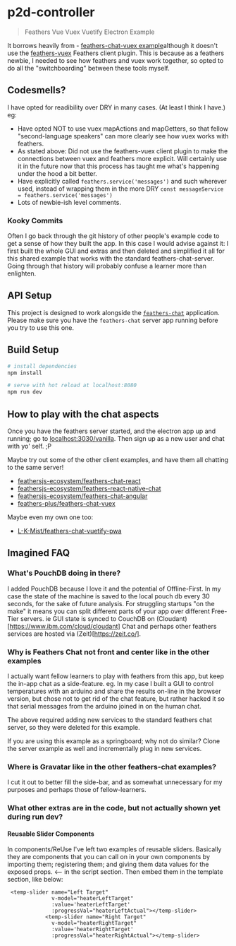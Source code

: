 # p2d-controller

> Feathers Vue Vuex Vuetify Electron Example

It borrows heavily from  - [feathers-chat-vuex example](https://github.com/feathers-plus/feathers-chat-vuex)although it doesn't use the [feathers-vuex](https://github.com/feathersjs/feathers-vuex) Feathers client plugin. 
This is because as a feathers newbie, I needed to see how feathers and vuex work together, so opted to do all the "switchboarding" between these tools myself.

## Codesmells?

I have opted for readibility over DRY in many cases. (At least I think I have.)
eg: 
- Have opted NOT to use vuex mapActions and mapGetters, so that fellow "second-language speakers" can more clearly see how vuex works with feathers.
- As stated above: Did not use the feathers-vuex client plugin to make the connections between vuex and feathers more explicit. Will certainly use it in the future now that this process has taught me what's happening under the hood a bit better.
- Have explicitly called `feathers.service('messages')` and such wherever used, instead of wrapping them in the more DRY `const messageService = feathers.service('messages')`
- Lots of newbie-ish level comments.

### Kooky Commits

Often I go back through the git history of other people's example code to get a sense of how they built the app. In this case I would advise against it: I first built the whole GUI and extras and then deleted and simplified it all for this shared example that works with the standard feathers-chat-server. Going through that history will probably confuse a learner more than enlighten.

## API Setup

This project is designed to work alongside the [`feathers-chat`](https://github.com/feathersjs/feathers-chat) application.  Please make sure you have the `feathers-chat` server app running before you try to use this one.

## Build Setup

``` bash
# install dependencies
npm install

# serve with hot reload at localhost:8080
npm run dev

```
## How to play with the chat aspects

Once you have the feathers server started, and the electron app up and running; go to [localhost:3030/vanilla](http://localhost:3030/vanilla/). Then sign up as a new user and chat with yo' self. ;P

Maybe try out some of the other client examples, and have them all chatting to the same server!

- [feathersjs-ecosystem/feathers-chat-react](https://github.com/feathersjs-ecosystem/feathers-chat-react)
- [feathersjs-ecosystem/feathers-react-native-chat](https://github.com/feathersjs-ecosystem/feathers-react-native-chat)
- [feathersjs-ecosystem/feathers-chat-angular](https://github.com/feathersjs-ecosystem/feathers-chat-angular)
- [feathers-plus/feathers-chat-vuex](https://github.com/feathers-plus/feathers-chat-vuex)

Maybe even my own one too:
- [L-K-Mist/feathers-chat-vuetify-pwa](https://github.com/L-K-Mist/feathers-chat-vuetify-pwa)



## Imagined FAQ 

### What's PouchDB doing in there?

I added PouchDB because I love it and the potential of Offline-First.
In my case the state of the machine is saved to the local pouch db every 30 seconds, for the sake of future analysis. 
For struggling startups "on the make" it means you can split different parts of your app over different Free-Tier servers. ie GUI state is synced to CouchDB on (Cloudant)[https://www.ibm.com/cloud/cloudant] Chat and perhaps other feathers services are hosted via (Zeit)[https://zeit.co/]. 

### Why is Feathers Chat not front and center like in the other examples

I actually want fellow learners to play with feathers from this app, but keep the in-app chat as a side-feature.
eg. In my case I built a GUI to control temperatures with an arduino and share the results on-line in the browser version, but chose not to get rid of the chat feature, but rather hacked it so that serial messages from the arduino joined in on the human chat.

The above required adding new services to the standard feathers chat server, so they were deleted for this example.

If you are using this example as a springboard; why not do similar?  Clone the server example as well and incrementally plug in new services.

### Where is Gravatar like in the other feathers-chat examples?

I cut it out to better fill the side-bar, and as somewhat unnecessary for my purposes and perhaps those of fellow-learners.

### What other extras are in the code, but not actually shown yet during run dev?

#### Reusable Slider Components
In components/ReUse I've left two examples of reusable sliders. Basically they are components that you can call on in your own components by importing them; registering them; and giving them data values for the exposed props.  <-- in the script section.
Then embed them in the template section, like below:
```
 <temp-slider name="Left Target"  
              v-model="heaterLeftTarget" 
              :value='heaterLeftTarget' 
              :progressVal="heaterLeftActual"></temp-slider>
            <temp-slider name="Right Target"  
              v-model="heaterRightTarget" 
              :value='heaterRightTarget' 
              :progressVal="heaterRightActual"></temp-slider>
```


